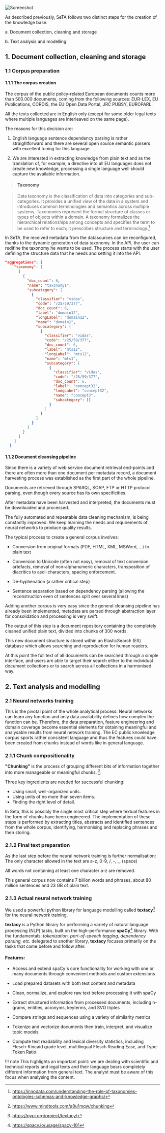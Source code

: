 
![Screenshot](../img/machine_learning_icons.png)



As described previously, SeTA follows two distinct steps for the creation of the knowledge base: 

a. Document collection, cleaning and storage 

b. Text analysis and modelling 


## 1. Document collection, cleaning and storage

### 1.1 Corpus preparation

#### 1.1.1 The corpus creation
The corpus of the public policy-related European documents counts more than 500.000 documents, coming from the following sources: EUR-LEX, EU Publications, CORDIS, the EU Open Data Portal, JRC PUBSY, EUROPARL.

All the texts collected are in English only (except for some older legal texts where multiple languages are interleaved on the same page). 

The reasons for this decision are:

1. English language sentence dependency parsing is rather straightforward and there are several open source semantic parsers with excellent tuning for this language.

2. We are interested in extracting knowledge from plain text and as the translation of, for example, a directive into all EU languages does not create new knowledge, processing a single language well should capture the available information.

> #### Taxonomy

> Data taxonomy is the classification of data into categories and sub-categories. It provides a unified view of the data in a system and introduces common terminologies and semantics across multiple systems. Taxonomies represent the formal structure of classes or types of objects within a domain. A taxonomy formalizes the hierarchical relationships among concepts and specifies the term to be used to refer to each; it prescribes structure and terminology.[^1] 

In SeTA, the received metadata from the datasources can be reconfigured, thanks to the dynamic generation of data taxonomy.  In the API, the user can redifine the taxonomy he wants to be used. The process starts with the user defining the structure data that he needs and setting it into the API. 

``` json
"aggregations": {
    "taxonomy": [
      [
        {
          "doc_count": 6,
          "name": "taxonomy1",
          "subcategory": [
            {
              "classifier": "vidas",
              "code": "/25/59/377",
              "doc_count": 6,
              "label": "domain12",
              "longLabel": "domain12",
              "name": "domain1",
              "subcategory": [
                {
                  "classifier": "vidas",
                  "code": "/25/59/377",
                  "doc_count": 6,
                  "label": "mts12",
                  "longLabel": "mts12",
                  "name": "mts1",
                  "subcategory": [
                    {
                      "classifier": "vidas",
                      "code": "/25/59/377",
                      "doc_count": 6,
                      "label": "concept32",
                      "longLabel": "concept32",
                      "name": "concept3",
                      "subcategory": []
                    }
                  ]
                }
              ]
            }
          ]
        }
      ]
    ]
  }
```



#### 1.1.2 Document cleansing pipeline
Since there is a variety of web service document retrieval end-points and there are often more than one document per metadata record, a document harvesting process was established as the first part of the whole pipeline. 

Documents are retrieved through SPARQL, SOAP, FTP or HTTP protocol parsing, even though every source has its own specificities.

After metadata have been harvested and interpreted, the documents must be downloaded and processed. 

The fully automated and repeatable data cleaning mechanism, is being constantly improved. We keep learning the needs and requirements of neural networks to produce quality results. 

The typical process to create a general corpus involves:

- Conversion from original formats (PDF, HTML, XML, MSWord, …) to plain text

- Conversion to Unicode (often not easy), removal of text conversion artefacts, removal of non-alphanumeric characters, transposition of diacritics to ascii characters, spacing enforcement.

- De-hyphenation (a rather critical step)

- Sentence separation based on dependency parsing (allowing the reconstruction even of sentences split over several lines)


Adding another corpus is very easy since the general cleansing pipeline has already been implemented, metadata are parsed through abstraction layer for consolidation and processing is very swift.

The output of this step is a document repository containing the completely cleaned unified plain text, divided into chunks of 300 words. 

This new document structure is stored within an ElasticSearch (ES) database which allows searching and reproduction for human readers. 

At this point the full text of all documents can be searched through a simple interface, and users are able to target their search either to the individual document collections or to search across all collections in a harmonised way.

## 2.	Text analysis and modelling 

### 2.1 Neural networks training

This is the pivotal point of the whole analytical process. Neural networks can learn any function and only data availability defines how complex the function can be.  Therefore, the data preparation, feature engineering and domain coverage become essential elements for obtaining meaningful and analysable results from neural network training.
The EC public knowledge corpus sports rather consistent language and thus the features could have been created from chunks instead of words like in general language.

### 2.1.1 Chunk compositionality

**"Chunking"** is the process of grouping different bits of information together into more manageable or meaningful chunks. [^2]. 

Three key ingredients are needed for successful chunking:

- Using small, well-organized units.
- Using units of no more than seven items.
- Finding the right level of detail.


In Seta, this is possibly the single most critical step where textual features in the form of chunks have been engineered.  The implementation of these steps is performed by extracting titles, abstracts and identified sentences from the whole corpus, identifying, harmonising and replacing phrases and then storing.

### 2.1.2 Final text preparation
As the last step before the neural network training is further normalisation: The only character allowed in the text are a-z, 0-9, /, -, _, (space)

All words not containing at least one character a-z are removed.

This general corpus now contains 7 billion words and phrases, about 80 million sentences and 23 GB of plain text.

### 2.1.3	Actual neural network training

We used a powerful python library for language modelling called **textacy**[^3] for the neural network training.

**textacy** is a Python library for performing a variety of natural language processing (NLP) tasks, built on the high-performance **spaCy**[^4] library. With the fundamentals: *tokenization, part-of-speech tagging, dependency parsing, etc.* delegated to another library, **textacy** focuses primarily on the tasks that come before and follow after.

#### Features:

* Access and extend spaCy's core functionality for working with one or many documents through convenient methods and custom extensions

* Load prepared datasets with both text content and metadata

* Clean, normalize, and explore raw text before processing it with spaCy

* Extract structured information from processed documents, including n-grams, entities, acronyms, keyterms, and SVO triples

* Compare strings and sequences using a variety of similarity metrics

* Tokenize and vectorize documents then train, interpret, and visualize topic models

* Compute text readability and lexical diversity statistics, including Flesch-Kincaid grade level, multilingual Flesch Reading Ease, and Type-Token Ratio

!!! note
    This highlights an important point: we are dealing with scientific and technical reports and legal texts and their language bears completely different information from general text. The analyst must be aware of this focus when analysing the content.



[^1]: https://innodata.com/understanding-the-role-of-taxonomies-ontologies-schemas-and-knowledge-graphs/
[^2]: https://www.mindtools.com/a8u1mqw/chunking
[^3]: https://pypi.org/project/textacy/
[^4]: https://spacy.io/usage/spacy-101





